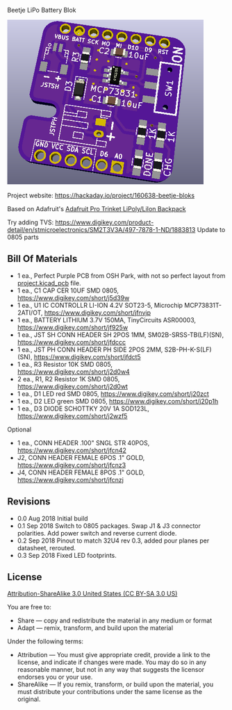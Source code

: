 Beetje LiPo Battery Blok

![Beetje Block](project.png) 

Project website: https://hackaday.io/project/160638-beetje-bloks

Based on Adafruit's [Adafruit Pro Trinket LiPoly/LiIon Backpack](https://learn.adafruit.com/adafruit-pro-trinket-lipoly-slash-liion-backpack/downloads)


Try adding TVS: https://www.digikey.com/product-detail/en/stmicroelectronics/SM2T3V3A/497-7878-1-ND/1883813
Update to 0805 parts

Bill Of Materials
----------------
  
- 1 ea., Perfect Purple PCB from OSH Park, with not so perfect layout from [project.kicad_pcb](project.kicad_pcb) file.
- 1 ea., C1 CAP CER 10UF SMD 0805, https://www.digikey.com/short/j5d39w 
- 1 ea., U1 IC CONTROLLR LI-ION 4.2V SOT23-5, Microchip MCP73831T-2ATI/OT, https://www.digikey.com/short/jfnvjp
- 1 ea., BATTERY LITHIUM 3.7V 150MA, TinyCircuits ASR00003, https://www.digikey.com/short/jf925w
- 1 ea., JST SH CONN HEADER SH 2POS 1MM, SM02B-SRSS-TB(LF)(SN), https://www.digikey.com/short/jfdccc
- 1 ea., JST PH CONN HEADER PH SIDE 2POS 2MM, S2B-PH-K-S(LF)(SN), https://www.digikey.com/short/jfdct5
- 1 ea., R3 Resistor 10K SMD 0805, https://www.digikey.com/short/j2d0w4
- 2 ea., R1, R2 Resistor 1K SMD 0805, https://www.digikey.com/short/j2d0wt
- 1 ea., D1 LED red SMD 0805, https://www.digikey.com/short/j20zct
- 1 ea., D2 LED green SMD 0805, https://www.digikey.com/short/j20p1h
- 1 ea., D3 DIODE SCHOTTKY 20V 1A SOD123L, https://www.digikey.com/short/j2wzf5

Optional

- 1 ea., CONN HEADER .100" SNGL STR 40POS, https://www.digikey.com/short/jfcn42
- J2, CONN HEADER FEMALE 6POS .1" GOLD, https://www.digikey.com/short/jfcnz3
- J4, CONN HEADER FEMALE 8POS .1" GOLD, https://www.digikey.com/short/jfcnzj


Revisions
------------------
- 0.0 Aug 2018 Initial build
- 0.1 Sep 2018 Switch to 0805 packages. Swap J1 & J3 connector polarities.  Add power switch and reverse current diode.
- 0.2 Sep 2018 Pinout to match 32U4 rev 0.3, added pour planes per datasheet, rerouted.
- 0.3 Sep 2018 Fixed LED footprints.


License
----------------
[Attribution-ShareAlike 3.0 United States (CC BY-SA 3.0 US)](https://creativecommons.org/licenses/by-sa/3.0/us/)

You are free to:

- Share — copy and redistribute the material in any medium or format
- Adapt — remix, transform, and build upon the material

Under the following terms:

- Attribution — You must give appropriate credit, provide a link to the license, and indicate if changes were made. You may do so in any reasonable manner, but not in any way that suggests the licensor endorses you or your use.
- ShareAlike — If you remix, transform, or build upon the material, you must distribute your contributions under the same license as the original.